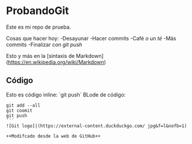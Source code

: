 # ProbandoGit
Este es mi repo de prueba.

Cosas que hacer hoy:
-Desayunar
-Hacer commits
-Café _o un té_
-Más commits
-Finalizar con *git push*

Esto y más en la [sintaxis de Markdown] (https://en.wikipedia.org/wiki/Markdown)

## Código

Esto es código inline: `git push´
BLode de código:

```
git add --all
git coomit
git push
´´´
![Git logo]|(https://external-content.duckduckgo.com/ jpg&f=l&nofb=1)

++Modifcado desde la web de GitHub++

